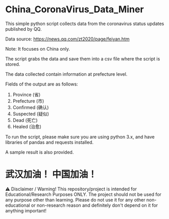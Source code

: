# China_CoronaVirus_Data_Miner

This simple python script collects data from the coronavirus status updates published by QQ. 

Data source: https://news.qq.com/zt2020/page/feiyan.htm 

Note: It focuses on China only.

The script grabs the data and save them into a csv file where the script is stored.

The data collected contain information at prefecture level.

Fields of the output are as follows:
  1. Province (省)
  2. Prefecture (市)
  3. Confirmed (确认)
  4. Suspected (疑似)
  5. Dead (死亡)
  6. Healed (治愈)
  
To run the script, please make sure you are using python 3.x, and have libraries of pandas and requests installed.

A sample result is also provided.

# 武汉加油！ 中国加油！ #

⚠️ Disclaimer / Warning!
This repository/project is intended for Educational/Research Purposes ONLY.
The project should not be used for any purpose other than learning. Please do not use it for any other non-educational or non-research reason and definitely don't depend on it for anything important!

 
